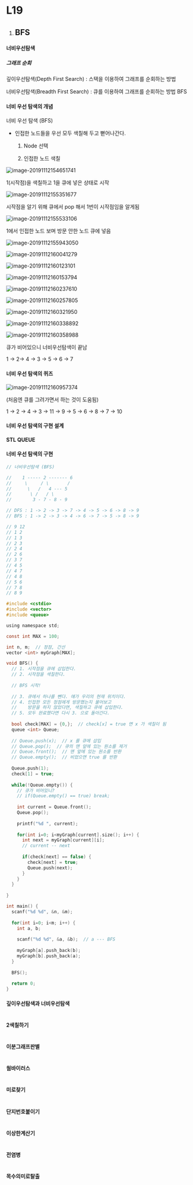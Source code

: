 # L19



1. ## BFS



#### 너비우선탐색

##### 그래프 순회

깊이우선탐색(Depth First Search) : 스택을 이용하여 그래프를 순회하는 방법

너비우선탐색(Breadth First Search) : 큐를 이용하여 그래프를 순회하는 방법 BFS



#### 너비 우선 탐색의 개념

너비 우선 탐색 (BFS)

* 인접한 노드들을 우선 모두 색칠해 두고 뻗어나간다.

  1) Node 선택

  2) 인접한 노드 색칠

![image-20191112154651741](./images/image-20191112154651741.png)

1(시작점)을 색칠하고 1을 큐에 넣은 상태로 시작

![image-20191112155351677](./images/image-20191112155351677.png)

시작점을 알기 위해 큐에서 pop 해서 1번이 시작점임을 알게됨

![image-20191112155533106](./images/image-20191112155533106.png)

1에서 인접한 노드 보며 방문 안한 노드 큐에 넣음

![image-20191112155943050](./images/image-20191112155943050.png)

![image-20191112160041279](./images/image-20191112160041279.png)

![image-20191112160123101](./images/image-20191112160123101.png)

![image-20191112160153794](./images/image-20191112160153794.png)

![image-20191112160237610](./images/image-20191112160237610.png)

![image-20191112160257805](./images/image-20191112160257805.png)

![image-20191112160321950](./images/image-20191112160321950.png)

![image-20191112160338892](./images/image-20191112160338892.png)

![image-20191112160358988](./images/image-20191112160358988.png)

큐가 비어있으니 너비우선탐색이 끝남

1 -> 2-> 4 -> 3 -> 5 -> 6 -> 7



#### 너비 우선 탐색의 퀴즈

![image-20191112160957374](./images/image-20191112160957374.png)

(처음엔 큐를 그려가면서 하는 것이 도움됨)

1 -> 2 -> 4 -> 3 -> 11 -> 9 -> 5 -> 6 -> 8 -> 7 -> 10



#### 너비 우선 탐색의 구현 설계

#### STL QUEUE

#### 너비 우선 탐색의 구현

```c
// 너비우선탐색 (BFS)

//    1 ----- 2 ------- 6
//     \     / \       /
//      \   /   4 --- 5
//       \ /   / \
//        3 - 7 - 8 - 9

// DFS : 1 -> 2 -> 3 -> 7 -> 4 -> 5 -> 6 -> 8 -> 9
// BFS : 1 -> 2 -> 3 -> 4 -> 6 -> 7 -> 5 -> 8 -> 9

// 9 12
// 1 2
// 1 3
// 2 3
// 2 4
// 2 6
// 3 7
// 4 5
// 4 7
// 4 8
// 5 6
// 7 8
// 8 9

#include <cstdio>
#include <vector>
#include <queue>

using namespace std;

const int MAX = 100;

int n, m;  // 정점, 간선
vector <int> myGraph[MAX];

void BFS() {
  // 1. 시작점을 큐에 삽입한다.
  // 2. 시작점을 색칠한다.
  
  // BFS 시작!
  
  // 3. 큐에서 하나를 뺀다. 얘가 우리의 현재 위치이다.
  // 4. 인접한 모든 정점에게 방문했는지 물어보고
  //    방문을 하지 않았다면, 색칠하고 큐에 삽입한다.
  // 5. 모두 완료했다면 다시 3. 으로 돌아간다.
  
  bool check[MAX] = {0,};  // check[x] = true 면 x 가 색칠이 됨
  queue <int> Queue;
  
  // Queue.push(x);  // x 를 큐에 삽입
  // Queue.pop();  // 큐의 맨 앞에 있는 원소를 제거
  // Queue.front();  // 맨 앞에 있는 원소를 반환
  // Queue.empty();  // 비었으면 true 를 반환
  
  Queue.push(1);
  check[1] = true;
  
  while(!Queue.empty()) {
    // 큐가 비어있니?
    // if(Queue.empty() == true) break;
    
    int current = Queue.front();
    Queue.pop();
    
    printf("%d ", current);
    
    for(int i=0; i<myGraph[current].size(); i++) {
      int next = myGraph[current][i];
      // current -- next
      
      if(check[next] == false) {
        check[next] = true;
        Queue.push(next);
      }
    }
  }
  
}

int main() {
  scanf("%d %d", &n, &m);
  
  for(int i=0; i<m; i++) {
    int a, b;
    
    scanf("%d %d", &a, &b);  // a --- BFS
    
    myGraph[a].push_back(b);
    myGraph[b].push_back(a);
  }
  
  BFS();
  
  return 0;
}
```





#### 깊이우선탐색과 너비우선탐색

```c

```



#### 2색칠하기

```c

```



#### 이분그래프판별

```c

```



#### 웜바이러스

```c

```



#### 미로찾기

```c

```



#### 단지번호붙이기

```c

```



#### 이상한계산기

```c

```



#### 전염병

```c

```



#### 목수의미로탈출

```c

```

